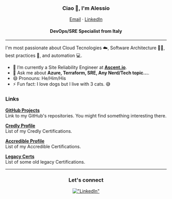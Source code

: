 <p align="center">
  <h3 align="center">Ciao 👋, I'm Alessio</h3>
</p>
<p align="center">
    <a href="mailto:alessio.filippin@gmail.com">Email</a>
    ·
    <a href="https://www.linkedin.com/in/alessio-filippin-5498969">LinkedIn</a>
</p>
<p align="center">
  <h4 align="center">DevOps/SRE Specialist from Italy</h4>
</p>

<hr/>

I'm most passionate about Cloud Tecnologies ☁️, Software Architecture 👷‍♀️, best practices 🧰, and automation 💻.

- 🔭 I’m currently a Site Reliability Engineer at **[Ascent.io](https://www.ascent.io/)**.
- 💬 Ask me about **Azure, Terraform, SRE, Any Nerd/Tech topic...**.
- 😄 Pronouns: He/Him/His
- ⚡ Fun fact: I love dogs but I live with 3 cats. 😅

### Links
[**GitHub Projects**](https://github.com/alessiofilippin?tab=repositories) <br />Link to my GitHub's repositories. You might find something interesting there.
<br />

[**Credly Profile**](https://www.credly.com/users/alessio-filippin.bd432726) <br />List of my Credly Certifications.
<br />

[**Accredible Profile**](https://www.credential.net/profile/alessiofilippin161307/wallet#gs.bgc33y) <br />List of my Accredible Certifications.
<br />

[**Legacy Certs**](https://drive.google.com/drive/folders/1sqCII8_DuZlRKsoOFdaYgw6gIRs0qJBG?usp=sharing) <br />List of some old legacy Certifications.
<br />

<hr/>

<div align="center"> 
<h3 align="center">Let's connect</h3>

[!["LinkedIn"](https://img.shields.io/badge/LinkedIn-blue?style=flat&logo=linkedin&labelColor=blue)](https://www.linkedin.com/in/alessio-filippin-5498969)

</div>